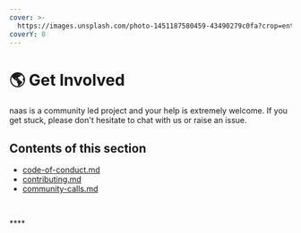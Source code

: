 ```yaml
---
cover: >-
  https://images.unsplash.com/photo-1451187580459-43490279c0fa?crop=entropy&cs=srgb&fm=jpg&ixid=MnwxOTcwMjR8MHwxfHNlYXJjaHwyfHxwbGFuZXR8ZW58MHx8fHwxNjQ1NTgwOTI1&ixlib=rb-1.2.1&q=85
coverY: 0
---
```


# 🌎 Get Involved

naas is a community led project and your help is extremely welcome. If you get stuck, please don't hesitate to chat with us or raise an issue.&#x20;

## Contents of this section

* [code-of-conduct.md](code-of-conduct.md "mention")
* [contributing.md](contributing.md "mention")
* [community-calls.md](community-calls.md "mention")

[\
](code-of-conduct.md)

&#x20; **** &#x20;

